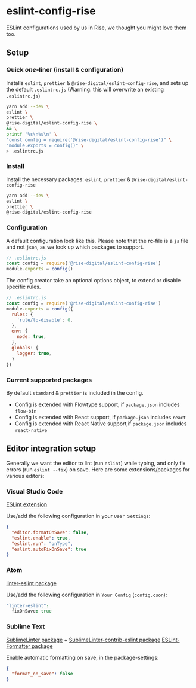 # eslint-config-rise
ESLint configurations used by us in Rise, we thought you might love them too.

## Setup

### Quick *one*-liner (install & configuration)

Installs `eslint`, `prettier` & `@rise-digital/eslint-config-rise`,
and sets up the default `.eslintrc.js`
(Warning: this will overwrite an existing `.eslintrc.js`)

```sh
yarn add --dev \
eslint \
prettier \
@rise-digital/eslint-config-rise \
&& \
printf '%s\n%s\n' \
"const config = require('@rise-digital/eslint-config-rise')" \
"module.exports = config()" \
> .eslintrc.js
```

### Install

Install the necessary packages: `eslint`, `prettier` & `@rise-digital/eslint-config-rise`

```sh
yarn add --dev \
eslint \
prettier \
@rise-digital/eslint-config-rise
```

### Configuration

A default configuration look like this.
Please note that the rc-file is a `js` file and not `json`, as we look up which packages to support.

```js
// .eslintrc.js
const config = require('@rise-digital/eslint-config-rise')
module.exports = config()
```

The config creator take an optional options object, to extend or disable specific rules.

```js
// .eslintrc.js
const config = require('@rise-digital/eslint-config-rise')
module.exports = config({
  rules: {
    'rule/to-disable': 0,
  },
  env: {
    node: true,
  },
  globals: {
    logger: true,
  }
})
```

### Current supported packages

By default `standard` & `prettier` is included in the config.

* Config is extended with Flowtype support, if `package.json` includes `flow-bin`
* Config is extended with React support, if `package.json` includes `react`
* Config is extended with React Native support,if `package.json` includes `react-native`


## Editor integration setup

Generally we want the editor to lint (run `eslint`) while typing, and only fix errors (run `eslint --fix`) on save.
Here are some extensions/packages for various editors:

### Visual Studio Code

[ESLint extension](https://marketplace.visualstudio.com/items?itemName=dbaeumer.vscode-eslint)

Use/add the following configuration in your `User Settings`:

```json
{
  "editor.formatOnSave": false,
  "eslint.enable": true,
  "eslint.run": "onType",
  "eslint.autoFixOnSave": true
}
```

### Atom

[linter-eslint package](https://atom.io/packages/linter-eslint)

Use/add the following  configuration in `Your Config` (`config.cson`):

```cson
"linter-eslint":
  fixOnSave: true
```

### Sublime Text

[Sublime​Linter package](https://packagecontrol.io/packages/SublimeLinter) + [Sublime​Linter-contrib-eslint package](https://packagecontrol.io/packages/SublimeLinter-contrib-eslint)
[ESLint-Formatter package](https://packagecontrol.io/packages/ESLint-Formatter)

Enable automatic formatting on save, in the package-settings:

```json
{
  "format_on_save": false
}
```
